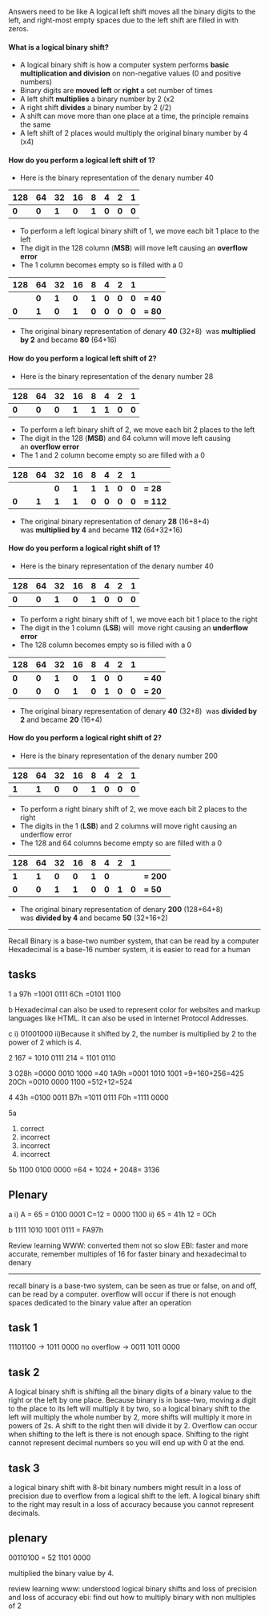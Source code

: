 Answers need to be like
A logical left shift moves all the binary digits to the left, and right-most empty spaces due to the left shift are filled in with zeros.



#### What is a logical binary shift?
- A logical binary shift is how a computer system performs **basic multiplication and division** on non-negative values (0 and positive numbers)
- Binary digits are **moved left** or **right** a set number of times
- A left shift **multiplies** a binary number by 2 (x2
- A right shift **divides** a binary number by 2 (/2)
- A shift can move more than one place at a time, the principle remains the same
- A left shift of 2 places would multiply the original binary number by 4 (x4)

#### How do you perform a logical left shift of 1?
- Here is the binary representation of the denary number 40

|**128**|**64**|**32**|**16**|**8**|**4**|**2**|**1**|
|---|---|---|---|---|---|---|---|
|**0**|**0**|**1**|**0**|**1**|**0**|**0**|**0**|

- To perform a left logical binary shift of 1, we move each bit 1 place to the left
- The digit in the 128 column (**MSB**) will move left causing an **overflow error**
- The 1 column becomes empty so is filled with a 0

| **128** | **64** | **32** | **16** | **8** | **4** | **2** | **1** |          |
| ------- | ------ | ------ | ------ | ----- | ----- | ----- | ----- | -------- |
|         | **0**  | **1**  | **0**  | **1** | **0** | **0** | **0** | **= 40** |
| **0**   | **1**  | **0**  | **1**  | **0** | **0** | **0** | **0** | **= 80** |

- The original binary representation of denary **40** (32+8)  was **multiplied by 2** and became **80** (64+16)
    

#### How do you perform a logical left shift of 2?

- Here is the binary representation of the denary number 28

|**128**|**64**|**32**|**16**|**8**|**4**|**2**|**1**|
|---|---|---|---|---|---|---|---|
|**0**|**0**|**0**|**1**|**1**|**1**|**0**|**0**|

- To perform a left binary shift of 2, we move each bit 2 places to the left
- The digit in the 128 (**MSB**) and 64 column will move left causing an **overflow error**
- The 1 and 2 column become empty so are filled with a 0
    

| **128** | **64** | **32** | **16** | **8** | **4** | **2** | **1** |           |
| ------- | ------ | ------ | ------ | ----- | ----- | ----- | ----- | --------- |
|         |        | **0**  | **1**  | **1** | **1** | **0** | **0** | **= 28**  |
| **0**   | **1**  | **1**  | **1**  | **0** | **0** | **0** | **0** | **= 112** |

- The original binary representation of denary **28** (16+8+4)  was **multiplied by 4** and became **112** (64+32+16)
    
#### How do you perform a logical right shift of 1?
- Here is the binary representation of the denary number 40

|**128**|**64**|**32**|**16**|**8**|**4**|**2**|**1**|
|---|---|---|---|---|---|---|---|
|**0**|**0**|**1**|**0**|**1**|**0**|**0**|**0**|

- To perform a right binary shift of 1, we move each bit 1 place to the right    
- The digit in the 1 column (**LSB**) will  move right causing an **underflow error**
- The 128 column becomes empty so is filled with a 0
    

| **128** | **64** | **32** | **16** | **8** | **4** | **2** | **1** |          |
| ------- | ------ | ------ | ------ | ----- | ----- | ----- | ----- | -------- |
| **0**   | **0**  | **1**  | **0**  | **1** | **0** | **0** |       | **= 40** |
| **0**   | **0**  | **0**  | **1**  | **0** | **1** | **0** | **0** | **= 20** |

- The original binary representation of denary **40** (32+8)  was **divided by 2** and became **20** (16+4)
#### How do you perform a logical right shift of 2?
- Here is the binary representation of the denary number 200

| **128** | **64** | **32** | **16** | **8** | **4** | **2** | **1** |
| ------- | ------ | ------ | ------ | ----- | ----- | ----- | ----- |
| **1**   | **1**  | **0**  | **0**  | **1** | **0** | **0** | **0** |

- To perform a right binary shift of 2, we move each bit 2 places to the right    
- The digits in the 1 (**LSB**) and 2 columns will move right causing an underflow error
- The 128 and 64 columns become empty so are filled with a 0

| **128** | **64** | **32** | **16** | **8** | **4** | **2** | **1** |           |
| ------- | ------ | ------ | ------ | ----- | ----- | ----- | ----- | --------- |
| **1**   | **1**  | **0**  | **0**  | **1** | **0** |       |       | **= 200** |
| **0**   | **0**  | **1**  | **1**  | **0** | **0** | **1** | **0** | **= 50**  |

- The original binary representation of denary **200** (128+64+8) was **divided by 4** and became **50** (32+16+2)






---

Recall
Binary is a base-two number system, that can be read by a computer
Hexadecimal is a base-16 number system, it is easier to read for a human


## tasks
1
a
97h =1001 0111
6Ch =0101 1100

b
Hexadecimal can also be used to represent color for websites and markup languages like HTML.
It can also be used in Internet Protocol Addresses.

c
i) 01001000
ii)Because it shifted by 2, the number is multiplied by 2 to the power of 2 which is 4.


2
167 = 1010 0111
214 = 1101 0110

3
028h =0000 0010 1000 =40
1A9h =0001 1010 1001 =9+160+256=425 
20Ch =0010 0000 1100 =512+12=524 


4
43h =0100 0011
B7h =1011 0111
F0h =1111 0000

5a
1. correct
2. incorrect
3. incorrect
4. incorrect

5b
1100 0100 0000 =64 + 1024 + 2048= 3136

## Plenary
a
i) 
A = 65 = 0100 0001
C=12 = 0000 1100
ii) 
65 = 41h
12 = 0Ch

b
1111 1010 1001 0111 = 
FA97h




Review learning
WWW: converted them not so slow
EBI: faster and more accurate, remember multiples of 16 for faster binary and hexadecimal to denary




---
recall
binary is a base-two system, can be seen as true or false, on and off, can be read by a computer. overflow will occur if there is not enough spaces dedicated to the binary value after an operation



## task 1
11101100 -> 1011 0000 
no overflow -> 0011 1011 0000

## task 2
A logical binary shift is shifting all the binary digits of a binary value to the right or the left by one place. Because binary is in base-two, moving a digit to the place to its left will multiply it by two, so a logical binary shift to the left will multiply the whole number by 2, more shifts will multiply it more in powers of 2s. A shift to the right then will divide it by 2. Overflow can occur when shifting to the left is there is not enough space. Shifting to the right cannot represent decimal numbers so you will end up with 0 at the end.


## task 3
a logical binary shift with 8-bit binary numbers might result in a loss of precision due to overflow from a logical shift to the left. A logical binary shift to the right may result in a loss of accuracy because you cannot represent decimals.

## plenary
00110100 = 52
1101 0000

multiplied the binary value by 4.



review learning
www: understood logical binary shifts and loss of precision and loss of accuracy
ebi: find out how to multiply binary with non multiples of 2
